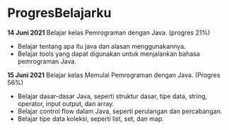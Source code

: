 # ProgresBelajarku
**14  Juni  2021**
Belajar kelas Pemrograman dengan Java. (progres 21%)
* Belajar tentang apa itu java dan alasan menggunakannya.
* Belajar tools yang dapat digunakan untuk menjalankan bahasa pemrograman Java.

**15  Juni  2021**
Belajar kelas Memulai Pemrograman dengan Java. (Progres 56%)
* Belajar dasar-dasar Java, seperti struktur dasar, tipe data, string, operator, input output, dan array.
* Belajar control flow dalam Java, seperti perulangan dan percabangan.
* Belajar tipe data koleksi, seperti list, set, dan map.
